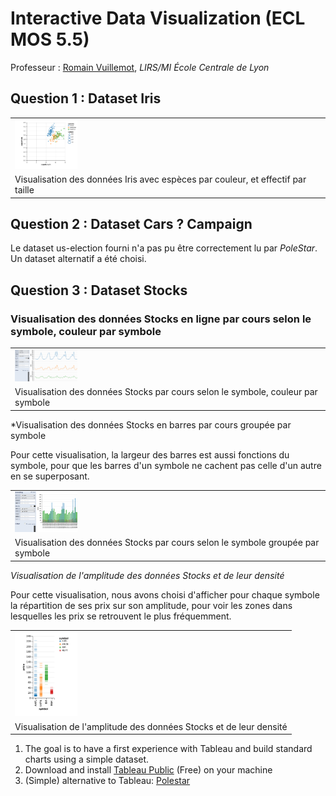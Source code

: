 # Interactive Data Visualization (ECL MOS 5.5)

Professeur : [Romain Vuillemot](http://www.ec-lyon.fr/contacts/romain-vuillemot), *LIRS/MI École Centrale de Lyon*

## Question 1 : Dataset Iris

<table border="0">
  <tr>
    <td>
      <img src="img/irisViz.png" style="width: 100px;">
    </td>
  </tr>
  <tr>
    <td>
      Visualisation des données Iris avec espèces par couleur, et effectif par taille
    </td>
  </tr>
</table>

## Question 2 : Dataset Cars ? Campaign

Le dataset us-election fourni n'a pas pu être correctement lu par *PoleStar*. Un dataset alternatif a été choisi.

## Question 3 : Dataset Stocks

### Visualisation des données Stocks en ligne par cours selon le symbole, couleur par symbole

<table border="0">
  <tr>
    <td>
      <img src="img/multLineStocks.png" style="width: 100px;">
    </td>
  </tr>
  <tr>
    <td>
      Visualisation des données Stocks par cours selon le symbole, couleur par symbole
    </td>
  </tr>
</table>

*Visualisation des données Stocks en barres par cours groupée par symbole

Pour cette visualisation, la largeur des barres est aussi fonctions du symbole, pour que les barres d'un symbole ne cachent pas celle d'un autre en se superposant.

<table border="0">
  <tr>
    <td>
      <img src="img/SizeColorStocks.png" style="width: 100px;">
    </td>
  </tr>
  <tr>
    <td>
      Visualisation des données Stocks par cours selon le symbole groupée par symbole
    </td>
  </tr>
</table>

*Visualisation de l'amplitude des données Stocks et de leur densité*

Pour cette visualisation, nous avons choisi d'afficher pour chaque symbole la répartition de ses prix sur son amplitude, pour voir les zones dans lesquelles les prix se retrouvent le plus fréquemment.

<table border="0">
  <tr>
    <td>
      <img src="img/AmplStocks.png" style="width: 100px;">
    </td>
  </tr>
  <tr>
    <td>
      Visualisation de l'amplitude des données Stocks et de leur densité
    </td>
  </tr>
</table>

1. The goal is to have a first experience with Tableau and build standard charts using a simple dataset.
2. Download and install [Tableau Public](https://public.tableau.com/) (Free) on your machine
3. (Simple) alternative to Tableau: [Polestar](http://vega.github.io/polestar/)
